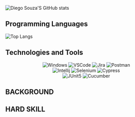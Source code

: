 ![Diego Souza'S GitHub stats](https://github-readme-stats.vercel.app/api?username=diego1195&show_icons=true&theme=transparent)

## Programming Languages

![Top Langs](https://github-readme-stats.vercel.app/api/top-langs/?username=diego1195&langs_count=8&theme=dark)

## Technologies and Tools

<div align="center">

<img alt="Windows" src="https://img.shields.io/badge/Windows-0078D6?style=for-the-badge&logo=windows&logoColor=white" />
<img alt="VSCode" src="https://img.shields.io/badge/Visual_Studio_Code-0078D4?style=for-the-badge&logo=visual%20studio%20code&logoColor=white" />
<img alt="Jira" src="https://img.shields.io/badge/Jira-0052CC?style=for-the-badge&logo=Jira&log" />
<img alt="Postman" src="https://img.shields.io/badge/Postman-FF6C37.svg?style=for-the-badge&logo=Postman&logoColor=white" />
<br>
<img alt="Intellij" src="https://img.shields.io/badge/IntelliJ%20IDEA-000000.svg?style=for-the-badge&logo=IntelliJ-IDEA&logoColor=white" />
<img alt="Selenium" src="https://img.shields.io/badge/Selenium-43B02A.svg?style=for-the-badge&logo=Selenium&logoColor=white" />
<img alt="Cypress" src="https://img.shields.io/badge/Cypress-17202C.svg?style=for-the-badge&logo=Cypress&logoColor=white" />
<br>
<img alt="JUnit5" src="https://img.shields.io/badge/JUnit5-25A162.svg?style=for-the-badge&logo=JUnit5&logoColor=white" />
<img alt="Cucumber" src="https://img.shields.io/badge/Cucumber-23D96C.svg?style=for-the-badge&logo=Cucumber&logoColor=white" />
</div>

## BACKGROUND
## HARD SKILL
